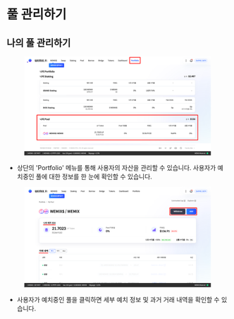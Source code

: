 # 풀 관리하기

## 나의 풀 관리하기

<figure><img src="../../.gitbook/assets/guide_pool_19.png" alt=""><figcaption></figcaption></figure>

* 상단의 'Portfolio' 메뉴를 통해 사용자의 자산을 관리할 수 있습니다. 사용자가 예치중인 풀에 대한 정보를 한 눈에 확인할 수 있습니다.

<figure><img src="../../.gitbook/assets/guide_pool_20.png" alt=""><figcaption></figcaption></figure>

* 사용자가 예치중인 풀을 클릭하면 세부 예치 정보 및 과거 거래 내역을 확인할 수 있습니다.
